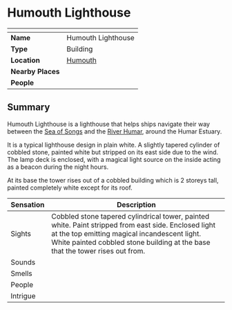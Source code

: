 # Humouth Lighthouse

| []() | |
| --- | --- |
| **Name** | Humouth Lighthouse |
| **Type** | Building |
| **Location** | [Humouth](../villages/humouth.md) |
| **Nearby Places** | |
| **People** | |

## Summary

Humouth Lighthouse is a lighthouse that helps ships navigate their way between the [Sea of Songs](../seas/sea-of-songs.md) and the [River Humar](../rivers-lakes/river-humar.md), around the Humar Estuary.

It is a typical lighthouse design in plain white. A slightly tapered cylinder of cobbled stone, painted white but stripped on its east side due to the wind. The lamp deck is enclosed, with a magical light source on the inside acting as a beacon during the night hours.

At its base the tower rises out of a cobbled building which is 2 storeys tall, painted completely white except for its roof.

| Sensation | Description |
| ---- | --- |
| Sights | Cobbled stone tapered cylindrical tower, painted white. Paint stripped from east side. Enclosed light at the top emitting magical incandescent light. White painted cobbled stone building at the base that the tower rises out from. |
| Sounds | |
| Smells | |
| People | |
| Intrigue | |
